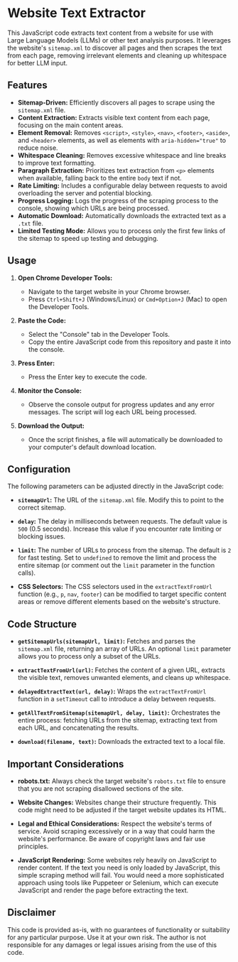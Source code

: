 # Website Text Extractor

This JavaScript code extracts text content from a website for use with Large Language Models (LLMs) or other text analysis purposes. It leverages the website's `sitemap.xml` to discover all pages and then scrapes the text from each page, removing irrelevant elements and cleaning up whitespace for better LLM input.

## Features

*   **Sitemap-Driven:** Efficiently discovers all pages to scrape using the `sitemap.xml` file.
*   **Content Extraction:** Extracts visible text content from each page, focusing on the main content areas.
*   **Element Removal:** Removes `<script>`, `<style>`, `<nav>`, `<footer>`, `<aside>`, and `<header>` elements, as well as elements with `aria-hidden="true"` to reduce noise.
*   **Whitespace Cleaning:** Removes excessive whitespace and line breaks to improve text formatting.
*   **Paragraph Extraction:** Prioritizes text extraction from `<p>` elements when available, falling back to the entire `body` text if not.
*   **Rate Limiting:** Includes a configurable delay between requests to avoid overloading the server and potential blocking.
*   **Progress Logging:** Logs the progress of the scraping process to the console, showing which URLs are being processed.
*   **Automatic Download:** Automatically downloads the extracted text as a `.txt` file.
*   **Limited Testing Mode:** Allows you to process only the first few links of the sitemap to speed up testing and debugging.

## Usage

1.  **Open Chrome Developer Tools:**
    *   Navigate to the target website in your Chrome browser.
    *   Press `Ctrl+Shift+J` (Windows/Linux) or `Cmd+Option+J` (Mac) to open the Developer Tools.

2.  **Paste the Code:**
    *   Select the "Console" tab in the Developer Tools.
    *   Copy the entire JavaScript code from this repository and paste it into the console.

3.  **Press Enter:**
    *   Press the Enter key to execute the code.

4.  **Monitor the Console:**
    *   Observe the console output for progress updates and any error messages. The script will log each URL being processed.

5.  **Download the Output:**
    *   Once the script finishes, a file will automatically be downloaded to your computer's default download location.

## Configuration

The following parameters can be adjusted directly in the JavaScript code:

*   **`sitemapUrl`:** The URL of the `sitemap.xml` file.  Modify this to point to the correct sitemap.

*   **`delay`:** The delay in milliseconds between requests.  The default value is `500` (0.5 seconds).  Increase this value if you encounter rate limiting or blocking issues.

*   **`limit`:** The number of URLs to process from the sitemap. The default is `2` for fast testing. Set to `undefined` to remove the limit and process the entire sitemap (or comment out the `limit` parameter in the function calls).

*   **CSS Selectors:** The CSS selectors used in the `extractTextFromUrl` function (e.g., `p`, `nav`, `footer`) can be modified to target specific content areas or remove different elements based on the website's structure.

## Code Structure

*   **`getSitemapUrls(sitemapUrl, limit)`:** Fetches and parses the `sitemap.xml` file, returning an array of URLs.  An optional `limit` parameter allows you to process only a subset of the URLs.

*   **`extractTextFromUrl(url)`:** Fetches the content of a given URL, extracts the visible text, removes unwanted elements, and cleans up whitespace.

*   **`delayedExtractText(url, delay)`:** Wraps the `extractTextFromUrl` function in a `setTimeout` call to introduce a delay between requests.

*   **`getAllTextFromSitemap(sitemapUrl, delay, limit)`:** Orchestrates the entire process: fetching URLs from the sitemap, extracting text from each URL, and concatenating the results.

*   **`download(filename, text)`:** Downloads the extracted text to a local file.

## Important Considerations

*   **robots.txt:** Always check the target website's `robots.txt` file to ensure that you are not scraping disallowed sections of the site.

*   **Website Changes:** Websites change their structure frequently. This code might need to be adjusted if the target website updates its HTML.

*   **Legal and Ethical Considerations:** Respect the website's terms of service. Avoid scraping excessively or in a way that could harm the website's performance. Be aware of copyright laws and fair use principles.

*   **JavaScript Rendering:** Some websites rely heavily on JavaScript to render content. If the text you need is only loaded by JavaScript, this simple scraping method will fail. You would need a more sophisticated approach using tools like Puppeteer or Selenium, which can execute JavaScript and render the page before extracting the text.

## Disclaimer

This code is provided as-is, with no guarantees of functionality or suitability for any particular purpose. Use it at your own risk. The author is not responsible for any damages or legal issues arising from the use of this code.